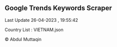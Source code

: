 

## Google Trends Keywords Scraper 
 
Last Update 26-04-2023 , 19:55:42

Country List :
VIETNAM.json



© Abdul Muttaqin 
